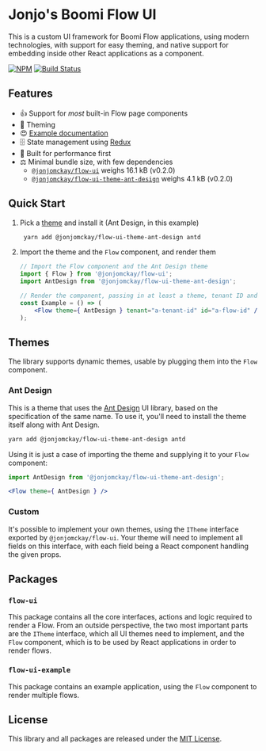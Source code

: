 Jonjo's Boomi Flow UI
=====================

This is a custom UI framework for Boomi Flow applications, using modern technologies, with support for
easy theming, and native support for embedding inside other React applications as a component.

[![NPM](https://img.shields.io/npm/v/@jonjomckay/flow-ui.svg)](https://www.npmjs.com/package/@jonjomckay/flow-ui) [![Build Status](https://travis-ci.com/jonjomckay/flow-ui.svg?branch=master)](https://travis-ci.com/jonjomckay/flow-ui)

## Features

* 👍 Support for _most_ built-in Flow page components
* 🎨 Theming
* 😍 [Example documentation](https://jonjomckay.github.io/flow-ui)
* 🗄️ State management using [Redux](https://redux.js.org)
* 🚀 Built for performance first
* ⚖️ Minimal bundle size, with few dependencies
    * [`@jonjomckay/flow-ui`](https://bundlephobia.com/result?p=@jonjomckay/flow-ui@0.2.0) weighs 16.1 kB (v0.2.0)
    * [`@jonjomckay/flow-ui-theme-ant-design`](https://bundlephobia.com/result?p=@jonjomckay/flow-ui-theme-ant-design@0.2.0) weighs 4.1 kB (v0.2.0)

## Quick Start

1. Pick a [theme](#themes) and install it (Ant Design, in this example)

    ```bash
     yarn add @jonjomckay/flow-ui-theme-ant-design antd
    ```

2. Import the theme and the `Flow` component, and render them

    ```jsx
    // Import the Flow component and the Ant Design theme
    import { Flow } from '@jonjomckay/flow-ui';
    import AntDesign from '@jonjomckay/flow-ui-theme-ant-design';
    
    // Render the component, passing in at least a theme, tenant ID and flow ID
    const Example = () => (
        <Flow theme={ AntDesign } tenant="a-tenant-id" id="a-flow-id" />
    );
    ```

## Themes

The library supports dynamic themes, usable by plugging them into the `Flow` component.

### Ant Design

This is a theme that uses the [Ant Design](https://ant.design) UI library, based on the specification of the same name. To
use it, you'll need to install the theme itself along with Ant Design.

```bash
yarn add @jonjomckay/flow-ui-theme-ant-design antd
```

Using it is just a case of importing the theme and supplying it to your `Flow` component:

```jsx
import AntDesign from '@jonjomckay/flow-ui-theme-ant-design';

<Flow theme={ AntDesign } />
```

### Custom

It's possible to implement your own themes, using the `ITheme` interface exported by `@jonjomckay/flow-ui`. Your theme
will need to implement all fields on this interface, with each field being a React component handling the given props.

## Packages

### `flow-ui`

This package contains all the core interfaces, actions and logic required to render a Flow. From an outside perspective,
the two most important parts are the `ITheme` interface, which all UI themes need to implement, and the `Flow` component,
which is to be used by React applications in order to render flows.

### `flow-ui-example`

This package contains an example application, using the `Flow` component to render multiple flows.

## License

This library and all packages are released under the [MIT License](https://opensource.org/licenses/MIT).
